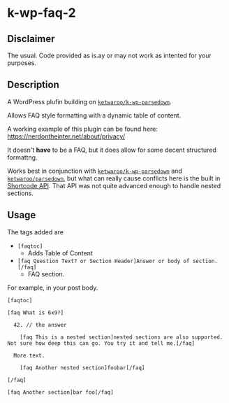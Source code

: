 k-wp-faq-2
==========

## Disclaimer

The usual. Code provided as is.ay or may not work as intented for your purposes.

## Description

A WordPress plufin building on [`ketwaroo/k-wp-parsedown`](https://github.com/ketwaroo/k-wp-parsedown).

Allows FAQ style formatting with a dynamic table of content.

A working example of this plugin can be found here: https://nerdontheinter.net/about/privacy/

It doesn't **have** to be a FAQ, but it does allow for some decent structured formattng.

Works best in conjunction with [`ketwaroo/k-wp-parsedown`](https://github.com/ketwaroo/k-wp-parsedown) and [`ketwaroo/parsedown`](https://github.com/ketwaroo/parsedown), but what can really cause conflicts here is the built in [Shortcode API](https://codex.wordpress.org/Shortcode_API). That API was not quite advanced enough to handle nested sections.

## Usage

The tags added are

 - `[faqtoc]`
   - Adds Table of Content
 - `[faq Question Text? or Section Header]Answer or body of section.[/faq]`
   - FAQ section.  

For example, in your post body.

```
[faqtoc]

[faq What is 6x9?]

  42. // the answer

    [faq This is a nested section]nested sections are also supported. Not sure how deep this can go. You try it and tell me.[/faq]

  More text.

    [faq Another nested section]foobar[/faq]

[/faq]

[faq Another section]bar foo[/faq]

```


